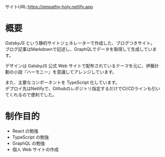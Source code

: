 
サイトURL:https://empathy-holy.netlify.app

# 概要

_GatsbyJS_ という静的サイトジェネレーターで作成した、ブログつきサイト。  
ブログ記事はMarkdownで記述し、GraphQLでデータを取得して生成しています。

デザインは GatsbyJS 公式 Web サイトで配布されているテーマを元に、伊藤計劃の小説『ハーモニー』を意識してアレンジしています。

また、主要なコンポーネントを TypeScript 化しています。  
デプロイ先はNetlifyで、Githubのレポジトリ指定するだけでCI/CDラインも引いてくれるので便利でした。

# 制作目的

- React の勉強
- TypeScript の勉強
- GraphQL の勉強
- 個人 Web サイトの作成
